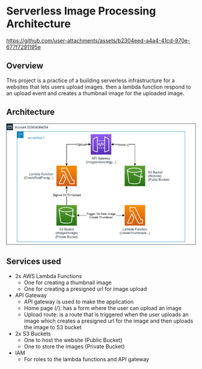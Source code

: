 # Serverless Image Processing Architecture



https://github.com/user-attachments/assets/b2304eed-a4a4-41cd-970e-677f7291195e



## Overview

This project is a practice of a building serverless infrastructure for a websites that lets users upload images.
then a lambda function respond to an upload event and creates a thumbnail image for the uploaded image.

## Architecture

![Architecture](https://github.com/waleedkhamees/serverless-image-processing/blob/master/assets/architecture.jpg)

## Services used

- 2x AWS Lambda Functions
    - One for creating a thumbnail image
    - One for creating a presigned url for image upload
- API Gateway
    - API gateway is used to make the application
    - Home page (/): has a form where the user can upload an image
    - Upload route: is a route that is triggered when the user uploads an image which creates a presigned url for the image
    and then uploads the image to S3 bucket
- 2x S3 Buckets
    - One to host the website (Public Bucket)
    - One to store the images (Private Bucket)
- IAM
    - For roles to the lambda functions and API gateway






